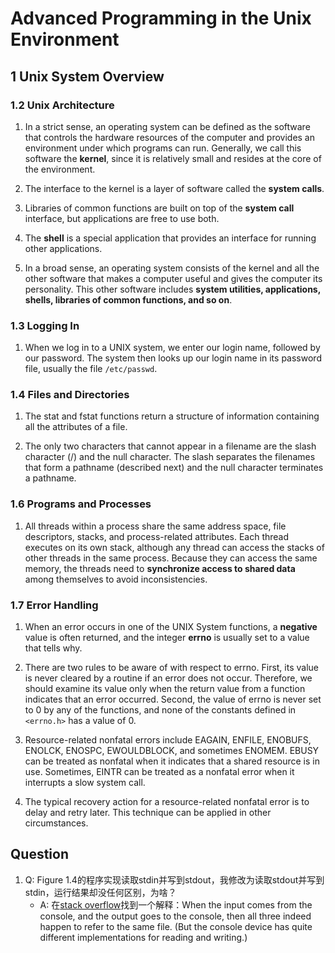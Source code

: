 # Advanced Programming in the Unix Environment

## 1 Unix System Overview

### 1.2 Unix Architecture

1. In a strict sense, an operating system can be defined as the software that controls the hardware resources of the computer and provides an environment under which programs can run. Generally, we call this software the **kernel**, since it is relatively small and resides at the core of the environment.

2. The interface to the kernel is a layer of software called the **system calls**.

3. Libraries of common functions are built on top of the **system call** interface, but applications are free to use both.

4. The **shell** is a special application that provides an interface for running other applications.

5. In a broad sense, an operating system consists of the kernel and all the other software that makes a computer useful and gives the computer its personality. This other software includes **system utilities, applications, shells, libraries of common functions, and so on**.

### 1.3 Logging In

1. When we log in to a UNIX system, we enter our login name, followed by our password. The system then looks up our login name in its password file, usually the file `/etc/passwd`.

### 1.4 Files and Directories

1. The stat and fstat functions return a structure of information containing all the attributes of a file.

2. The only two characters that cannot appear in a filename are the slash character (/) and the null character. The slash separates the filenames that form a pathname (described next) and the null character terminates a pathname.

### 1.6 Programs and Processes

1. All threads within a process share the same address space, file descriptors, stacks, and process-related attributes. Each thread executes on its own stack, although any thread can access the stacks of other threads in the same process. Because they can access the same memory, the threads need to **synchronize access to shared data** among themselves to avoid inconsistencies.

### 1.7 Error Handling

1. When an error occurs in one of the UNIX System functions, a **negative** value is often returned, and the integer **errno** is usually set to a value that tells why.

2. There are two rules to be aware of with respect to errno. First, its value is never cleared by a routine if an error does not occur. Therefore, we should examine its value only when the return value from a function indicates that an error occurred. Second, the value of errno is never set to 0 by any of the functions, and none of the constants defined in `<errno.h>` has a value of 0.

3. Resource-related nonfatal errors include EAGAIN, ENFILE, ENOBUFS, ENOLCK, ENOSPC, EWOULDBLOCK, and sometimes ENOMEM. EBUSY can be treated as nonfatal when it indicates that a shared resource is in use. Sometimes, EINTR can be treated as a nonfatal error when it interrupts a slow system call.

4. The typical recovery action for a resource-related nonfatal error is to delay and retry later. This technique can be applied in other circumstances.

## Question

1. Q: Figure 1.4的程序实现读取stdin并写到stdout，我修改为读取stdout并写到stdin，运行结果却没任何区别，为啥？
    - A: 在[stack overflow][1]找到一个解释：When the input comes from the console, and the output goes to the console, then all three indeed happen to refer to the same file. (But the console device has quite different implementations for reading and writing.)

[1]: https://stackoverflow.com/questions/51532911/are-stdin-and-stdout-actually-the-same-file
